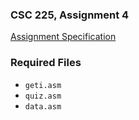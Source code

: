 ### CSC 225, Assignment 4

[Assignment Specification](http://users.csc.calpoly.edu/~cesiu/csc225/assignments/asgn4.pdf)

### Required Files
* `geti.asm`
* `quiz.asm`
* `data.asm`
